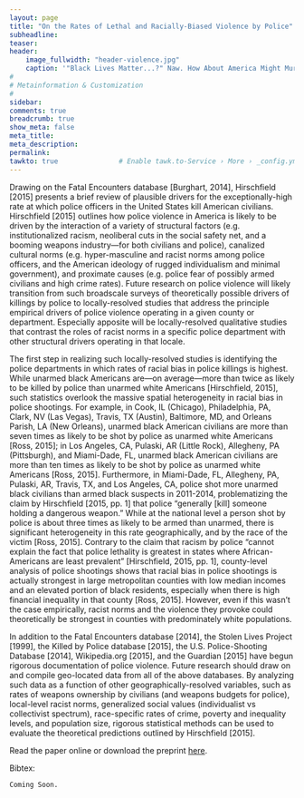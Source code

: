 ```yaml
---
layout: page
title: "On the Rates of Lethal and Racially-Biased Violence by Police"
subheadline: 
teaser: 
header:
    image_fullwidth: "header-violence.jpg"
    caption: '"Black Lives Matter...?" Naw. How About America Might Murder Me and Replace My Innocent Life With a Bullshit Catch Phrase Slogan, drawing by B. Culpepper'
#
# Metainformation & Customization
#
sidebar: 
comments: true
breadcrumb: true
show_meta: false
meta_title:           
meta_description:
permalink:
tawkto: true               # Enable tawk.to-Service › More › _config.yml
---
```

 
Drawing on the Fatal Encounters database [Burghart, 2014], Hirschfield [2015] presents a brief review
of plausible drivers for the exceptionally-high rate at which police officers in the United States kill
American civilians. Hirschfield [2015] outlines how police violence in America is likely to be driven
by the interaction of a variety of structural factors (e.g. institutionalized racism, neoliberal cuts in the
social safety net, and a booming weapons industry—for both civilians and police), canalized cultural
norms (e.g. hyper-masculine and racist norms among police officers, and the American ideology of
rugged individualism and minimal government), and proximate causes (e.g. police fear of possibly armed
civilians and high crime rates). Future research on police violence will likely transition from such broadscale
surveys of theoretically possible drivers of killings by police to locally-resolved studies that address
the principle empirical drivers of police violence operating in a given county or department. Especially
apposite will be locally-resolved qualitative studies that contrast the roles of racist norms in a specific
police department with other structural drivers operating in that locale.

The first step in realizing such locally-resolved studies is identifying the police departments in which
rates of racial bias in police killings is highest. While unarmed black Americans are—on average—more
than twice as likely to be killed by police than unarmed white Americans [Hirschfield, 2015], such
statistics overlook the massive spatial heterogeneity in racial bias in police shootings. For example, in
Cook, IL (Chicago), Philadelphia, PA, Clark, NV (Las Vegas), Travis, TX (Austin), Baltimore, MD, and
Orleans Parish, LA (New Orleans), unarmed black American civilians are more than seven times as likely
to be shot by police as unarmed white Americans [Ross, 2015]; in Los Angeles, CA, Pulaski, AR (Little
Rock), Allegheny, PA (Pittsburgh), and Miami-Dade, FL, unarmed black American civilians are more
than ten times as likely to be shot by police as unarmed white Americans [Ross, 2015]. Furthermore,
in Miami-Dade, FL, Allegheny, PA, Pulaski, AR, Travis, TX, and Los Angeles, CA, police shot more
unarmed black civilians than armed black suspects in 2011-2014, problematizing the claim by Hirschfield
[2015, pp. 1] that police “generally [kill] someone holding a dangerous weapon.” While at the national
level a person shot by police is about three times as likely to be armed than unarmed, there is significant
heterogeneity in this rate geographically, and by the race of the victim [Ross, 2015].
Contrary to the claim that racism by police “cannot explain the fact that police lethality is greatest
in states where African-Americans are least prevalent” [Hirschfield, 2015, pp. 1], county-level analysis
of police shootings shows that racial bias in police shootings is actually strongest in large metropolitan
counties with low median incomes and an elevated portion of black residents, especially when there is
high financial inequality in that county [Ross, 2015]. However, even if this wasn’t the case empirically,
racist norms and the violence they provoke could theoretically be strongest in counties with predominately
white populations.

In addition to the Fatal Encounters database [2014], the Stolen Lives Project [1999], the Killed by Police
database [2015], the U.S. Police-Shooting Database [2014], Wikipedia.org [2015], and the Guardian
[2015] have begun rigorous documentation of police violence. Future research should draw on and
compile geo-located data from all of the above databases. By analyzing such data as a function of other
geographically-resolved variables, such as rates of weapons ownership by civilians (and weapons budgets
for police), local-level racist norms, generalized social values (individualist vs collectivist spectrum), race-specific rates of crime, poverty and inequality levels, and population size, rigorous statistical methods can
be used to evaluate the theoretical predictions outlined by Hirschfield [2015].

Read the paper online or download the preprint [here][1].

Bibtex:
```
Coming Soon.
```

 [1]: https://github.com/Ctross/ctross.github.io/blob/master/pdfs/PoliceViolence.pdf

 
